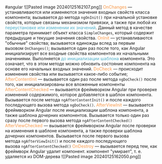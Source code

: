 #angular 
![[Pasted image 20240125162107.png]]
<font color="#f79646">OnChanges</font> — устанавливаются или изменяются значения входных свойств класса компонента;
вызывается до метода `ngOnInit()` при начальной установке свойств, которые связаны механизмом привязки, а также при любой их <font color="#4bacc6">переустановке или изменении их значений</font>. Данный метод в качестве параметра принимает объект класса `SimpleChanges`, который содержит предыдущие и текущие значения свойства.
<font color="#f79646">OnInit</font> — устанавливаются "обычные" свойства; вызывается единожды вслед за первым вызовом `OnChanges()`;
вызывается один раз после того, как Angular инициализирует все входные свойства компонентов их начальными значениями. Выполняется <font color="#4bacc6">до инициализации шаблона</font> компонента. Это означает, что в этом методе можно обновить состояние компонента на основе его начальных входных значений.
<font color="#f79646">DoCheck</font> — происходит изменения свойства или вызывается какое-либо событие;
<font color="#f79646">AfterContentInit</font> — вызывается один раз после метода `ngDoCheck()` после того, как инициализированы все вложенные компоненты
<font color="#f79646">AfterContentChecked</font> — вызывается фреймворком Angular при проверке изменений содержимого, которое добавляется в шаблон компонента. Вызывается после метода `ngAfterContentInit()` и после каждого последующего вызова метода `ngDoCheck()`.
<font color="#f79646">AfterViewInit</font> — вызывается фреймворком Angular после инициализации шаблона компонента, а также шаблона дочерних компонентов. Вызывается только один раз сразу после первого вызова метода `ngAfterContentChecked()`
<font color="#f79646">AfterViewChecked</font> — вызывается фреймворком Angular после проверки на изменения в шаблоне компонента, а также проверки шаблона дочерних компонентов. Вызывается после первого вызова метода `ngAfterViewInit()` и после каждого последующего вызова `ngAfterContentChecked()`
<font color="#f79646">OnDestroy</font> — вызывается перед тем, как фреймворк Angular удалит компонент. компонент "умирает", т. е. удаляется из DOM-дерева
![[Pasted image 20240125162050.png]]

